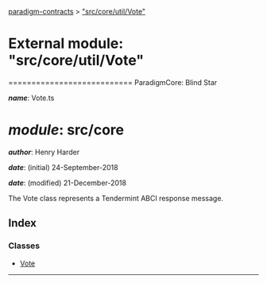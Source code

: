 [paradigm-contracts](../README.md) > ["src/core/util/Vote"](../modules/_src_core_util_vote_.md)

# External module: "src/core/util/Vote"

\=========================== ParadigmCore: Blind Star

*__name__*: Vote.ts

*__module__*: src/core
========

*__author__*: Henry Harder

*__date__*: (initial) 24-September-2018

*__date__*: (modified) 21-December-2018

The Vote class represents a Tendermint ABCI response message.

## Index

### Classes

* [Vote](../classes/_src_core_util_vote_.vote.md)

---

